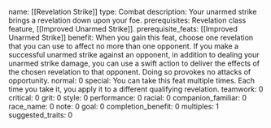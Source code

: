 name: [[Revelation Strike]]
type: Combat
description: Your unarmed strike brings a revelation down upon your foe.
prerequisites: Revelation class feature, [[Improved Unarmed Strike]].
prerequisite_feats: [[Improved Unarmed Strike]]
benefit: When you gain this feat, choose one revelation that you can use to affect no more than one opponent. If you make a successful unarmed strike against an opponent, in addition to dealing your unarmed strike damage, you can use a swift action to deliver the effects of the chosen revelation to that opponent. Doing so provokes no attacks of opportunity.
normal: 0
special: You can take this feat multiple times. Each time you take it, you apply it to a different qualifying revelation.
teamwork: 0
critical: 0
grit: 0
style: 0
performance: 0
racial: 0
companion_familiar: 0
race_name: 0
note: 0
goal: 0
completion_benefit: 0
multiples: 1
suggested_traits: 0
